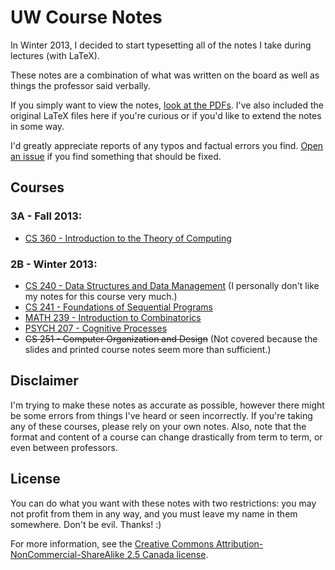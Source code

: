 # UW Course Notes
In Winter 2013, I decided to start typesetting all of the notes I take during lectures (with LaTeX).

These notes are a combination of what was written on the board as well as things the professor said verbally.

If you simply want to view the notes, [look at the PDFs](http://cthomson.ca/notes). I've also included the original LaTeX files here if you're curious or if you'd like to extend the notes in some way.

I'd greatly appreciate reports of any typos and factual errors you find. [Open an issue](https://github.com/christhomson/lecture-notes/issues/new) if you find something that should be fixed.

## Courses
### 3A - Fall 2013:
* [CS 360 - Introduction to the Theory of Computing](http://noteface.cthomson.ca/dl/latest/cs360.pdf)

### 2B - Winter 2013:
* [CS 240 - Data Structures and Data Management](http://noteface.cthomson.ca/dl/latest/cs240.pdf) (I personally don't like my notes for this course very much.)
* [CS 241 - Foundations of Sequential Programs](http://noteface.cthomson.ca/dl/latest/cs241.pdf)
* [MATH 239 - Introduction to Combinatorics](http://noteface.cthomson.ca/dl/latest/math239.pdf)
* [PSYCH 207 - Cognitive Processes](http://noteface.cthomson.ca/dl/latest/psych207.pdf)
* ~~CS 251 - Computer Organization and Design~~ (Not covered because the slides and printed course notes seem more than sufficient.)

## Disclaimer
I'm trying to make these notes as accurate as possible, however there might be some errors from things I've heard or seen incorrectly. If you're taking any of these courses, please rely on your own notes. Also, note that the format and content of a course can change drastically from term to term, or even between professors.

## License
You can do what you want with these notes with two restrictions: you may not profit from them in any way, and you must leave my name in them somewhere. Don't be evil. Thanks! :)

For more information, see the [Creative Commons Attribution-NonCommercial-ShareAlike 2.5 Canada license](http://creativecommons.org/licenses/by-nc-sa/2.5/ca/).